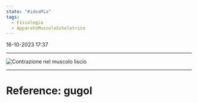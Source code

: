 ```yaml
---
stato: "#ideaMia"
tags:
  - Fisiologia
  - ApparatoMuscoloScheletrico
---
```

16-10-2023 17:37

--- 

![Contrazione nel muscolo liscio](https://i.imgur.com/5GDp4ZH.png)















--- 
# Reference: gugol